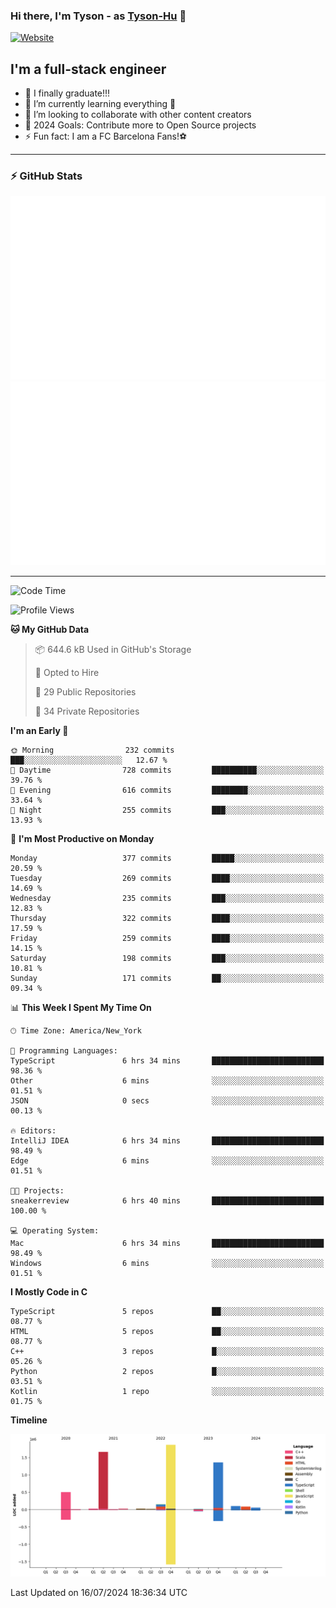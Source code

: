 ### Hi there, I'm Tyson - as [Tyson-Hu][website] 👋

[![Website](https://img.shields.io/website?label=Tianzhe.me&style=for-the-badge&url=https%3A%2F%2Ftianzhe.me)](https://tianzhe.me)


## I'm a full-stack engineer

- 🔭 I finally graduate!!!
- 🌱 I’m currently learning everything 🤣
- 👯 I’m looking to collaborate with other content creators
- 🥅 2024 Goals: Contribute more to Open Source projects
- ⚡ Fun fact: I am a FC Barcelona Fans!⚽️

---

### ⚡️ GitHub Stats
![](https://raw.githubusercontent.com/Tyson-Hu/github-stats-card/master/generated/overview.svg)
![](https://raw.githubusercontent.com/Tyson-Hu/github-stats-card/master/generated/languages.svg)

---

<!--START_SECTION:waka-->
![Code Time](http://img.shields.io/badge/Code%20Time-165%20hrs%2013%20mins-blue)

![Profile Views](http://img.shields.io/badge/Profile%20Views-0-blue)

**🐱 My GitHub Data** 

> 📦 644.6 kB Used in GitHub's Storage 
 > 
> 💼 Opted to Hire
 > 
> 📜 29 Public Repositories 
 > 
> 🔑 34 Private Repositories 
 > 
**I'm an Early 🐤** 

```text
🌞 Morning                232 commits         ███░░░░░░░░░░░░░░░░░░░░░░   12.67 % 
🌆 Daytime                728 commits         ██████████░░░░░░░░░░░░░░░   39.76 % 
🌃 Evening                616 commits         ████████░░░░░░░░░░░░░░░░░   33.64 % 
🌙 Night                  255 commits         ███░░░░░░░░░░░░░░░░░░░░░░   13.93 % 
```
📅 **I'm Most Productive on Monday** 

```text
Monday                   377 commits         █████░░░░░░░░░░░░░░░░░░░░   20.59 % 
Tuesday                  269 commits         ████░░░░░░░░░░░░░░░░░░░░░   14.69 % 
Wednesday                235 commits         ███░░░░░░░░░░░░░░░░░░░░░░   12.83 % 
Thursday                 322 commits         ████░░░░░░░░░░░░░░░░░░░░░   17.59 % 
Friday                   259 commits         ████░░░░░░░░░░░░░░░░░░░░░   14.15 % 
Saturday                 198 commits         ███░░░░░░░░░░░░░░░░░░░░░░   10.81 % 
Sunday                   171 commits         ██░░░░░░░░░░░░░░░░░░░░░░░   09.34 % 
```


📊 **This Week I Spent My Time On** 

```text
🕑︎ Time Zone: America/New_York

💬 Programming Languages: 
TypeScript               6 hrs 34 mins       █████████████████████████   98.36 % 
Other                    6 mins              ░░░░░░░░░░░░░░░░░░░░░░░░░   01.51 % 
JSON                     0 secs              ░░░░░░░░░░░░░░░░░░░░░░░░░   00.13 % 

🔥 Editors: 
IntelliJ IDEA            6 hrs 34 mins       █████████████████████████   98.49 % 
Edge                     6 mins              ░░░░░░░░░░░░░░░░░░░░░░░░░   01.51 % 

🐱‍💻 Projects: 
sneakerreview            6 hrs 40 mins       █████████████████████████   100.00 % 

💻 Operating System: 
Mac                      6 hrs 34 mins       █████████████████████████   98.49 % 
Windows                  6 mins              ░░░░░░░░░░░░░░░░░░░░░░░░░   01.51 % 
```

**I Mostly Code in C** 

```text
TypeScript               5 repos             ██░░░░░░░░░░░░░░░░░░░░░░░   08.77 % 
HTML                     5 repos             ██░░░░░░░░░░░░░░░░░░░░░░░   08.77 % 
C++                      3 repos             █░░░░░░░░░░░░░░░░░░░░░░░░   05.26 % 
Python                   2 repos             █░░░░░░░░░░░░░░░░░░░░░░░░   03.51 % 
Kotlin                   1 repo              ░░░░░░░░░░░░░░░░░░░░░░░░░   01.75 % 
```



**Timeline**

![Lines of Code chart](https://raw.githubusercontent.com/Tyson-Hu/Tyson-Hu/main/assets/bar_graph.png)


 Last Updated on 16/07/2024 18:36:34 UTC
<!--END_SECTION:waka-->


[website]: https://github.com/Tyson-Hu

